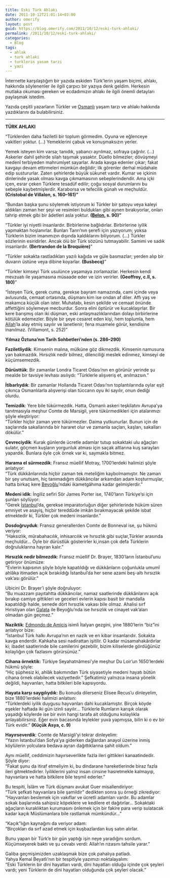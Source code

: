 ```yaml
---
title: Eski Türk Ahlakı
date: 2011-10-12T21:01:14+03:00
author: omerify
layout: post
guid: https://blog.omerify.com/2011/10/12/eski-turk-ahlaki/
permalink: /2011/10/12/eski-turk-ahlaki/
categories:
  - Blog
tags:
  - ahlak
  - turk ahlaki
  - turklerin yasam tarzi
  - yazi
---
```


İnternette karşılaştığım bir yazıda eskiden Türk’lerin yaşam biçimi, ahlakı, hakkında söylenenler ile ilgili çarpıcı bir yazıya denk geldim. Herkesin mutlaka okuması gereken ve ecdadımızın ahlakı ile ilgili önemli detayları paylaşmak istedim.

Yazıda çeşitli yazarların Türkler ve <a href="http://en.wikipedia.org/wiki/Ottoman_Empire" target="_blank" rel="noreferrer noopener nofollow" title="Ottoman Empire">Osmanlı</a> yaşam tarzı ve ahlakı hakkında yazdıklarını da bulabilirsiniz.

<hr />

**TÜRK AHLAKI**

“Türklerden daha faziletli bir toplum görmedim. Oyuna ve eğlenceye vakitleri yoktur. (…) Yemeklerini çabuk ve konuşmaksızın yerler.

Yemek isteyen kim varsa; tanıdık, yabancı ayrılmaz, sofraya çağrılır. (…) Askerler dahil şehirde silah taşımak yasaktır. Düello bilmezler; dövüşmeyi medenî terbiyeden mahrumiyet sayarlar. Arada kavga edenler çıkar; fakat kavgayı devam ettirmeleri mümkün değildir; ilk görenler derhal müdahale edip sustururlar. Zaten şehirlerde büyük sükunet vardır. Kumar ve içkinin dinlerinde yasak olması kavga çıkmamasının sebeplerindendir. Ama içki içen, esrar çeken Türklere tesadüf edilir; çoğu sosyal durumlarını bu sebeple kaybetmişlerdir. Karaborsa ve tefecilik günah ve meçhuldür. **(Cristobal de Villalon, s. 160–161)”**

“Bundan başka şunu söylemek istiyorum ki Türkler bir şatoyu veya kaleyi aldıkları zaman her şeyi ve resimleri buldukları gibi aynen bırakıyorlar, onları tahrip etmek gibi bir âdetleri asla yoktur. **(**<a href="http://en.wikipedia.org/wiki/Pierre_Belon" target="_blank" rel="noreferrer noopener nofollow" title="Pierre Belon"><strong>Belon</strong></a>**, s. 90)”**

“Türkler iyi niyetli insanlardır. Birbirlerine bağlıdırlar. Birbirlerine iyilik yapmaktan hoşlanırlar. Bunları Tanrı’nın şerefi için yazıyorum; yoksa Türklerin bizim imanımızın dışında kaldıklarını biliyorum. (…) Türkler sözlerinin esiridirler. Ancak ölü bir Türk sözünü tutmayabilir. Samimi ve sadık insanlardır. **(Bertrandon de la Broquière)**”

“Türkler sokakta rastladıkları yazılı kağıda ve güle basmazlar; yerden alıp bir duvarın üstüne veya dibine koyarlar. **(Busbecq)**”

“Türkler kimseyi Türk usulünce yaşamaya zorlamazlar. Herkesin kendi mevzuatı ile yaşamasına müsaade eder ve izin verirler. **(Geoffroy, c.II, s. 180)**”

“İsteyen Türk, gerek cuma, gerekse bayram namazında, cami içinde veya avlusunda, cemaat ortasında, düşmanı kim ise ondan af diler. Affı yaş ve makamca küçük olan ister. Muhatabı, kesin şekilde ve cemaat önünde affettiğini söylemeye mecburdur. Sonra elini öptürür ve kucaklaşırlar. Bir kere barışmış olan iki düşman, eski anlaşmazlıklarından dolayı birbirlerine kötülük edemezler. Böyle bir şeye cesaret eden kişi, hem toplumla, hem <a href="http://en.wikipedia.org/wiki/Allah" target="_blank" rel="noreferrer noopener nofollow" title="Allah">Allah</a>’la alay etmiş sayılır ve lanetlenir; fena muamele görür, kendisine inanılmaz. (Villamont, s. 252)”

**Yılmaz Öztuna’nın Tarih Sohbetleri’nden (s. 286–290)**

**Faziletliydik**: Kimsenin malına, mülküne göz dikmezdik. Kimsenin namusuna yan bakmazdık. Hırsızlık nedir bilmez, dilenciliği meslek edinmez, kimseyi de küçümsemezdik.

**Dürüsttük**: Bir zamanlar Londra Ticaret Odası’nın en görünür yerinde şu mealde bir tavsiye levhası asılıydı: “Türklerle alışveriş et, anılmazsın.”

**İtibarlıydık**: Bir zamanlar Hollanda Ticaret Odası’nın toplantılarında oylar eşit çıkınca Osmanlılarla alışverişi olan tüccarın oyu iki sayılır, onun dediği olurdu.

**Temizdik**: Yere bile tükürmezdik. Hatta, Osmanlı askeri teşkilatını Avrupa’ya tanıtmasıyla meşhur Comte de Marsigil, yere tükürmedikleri için atalarımızı şöyle eleştiriyor:  
“Türkler hiçbir zaman yere tükürmezler. Daima yutkunurlar. Bunun için de saçlarında sakallarında bir hararet olur ve zamanla saçları, kaşları, sakalları dökülür.”

**Çevreciydik**: Kurak günlerde ücretle adamlar tutup sokaktaki ulu ağaçları sulatır, göçmen kuşların yorgunluk atması için saçak altlarına kuş sarayları yapardık. Bunlara öyle çok örnek var ki, saymakla bitmez.

**Harama el sürmezdik**: Fransız müellif Motray, 1700&#8217;lerdeki halimizi şöyle anlatıyor:  
“Türk dükkânlarında hiçbir zaman tek meteliğim kaybolmamıştır. Ne zaman bir şey unutsam, hiç tanımadığım dükkâncılar arkamdan adam koşturmuşlar, hatta birkaç kere <a href="http://maps.google.com/maps?ll=1.0,1.0&spn=0.1,0.1&q=1.0,1.0%20%28Beyo%C4%9Flu%29&t=h" target="_blank" rel="noreferrer noopener nofollow" title="Beyoğlu">Beyoğlu</a>’ndaki ikametgâhıma kadar gelmişlerdir.”

**Medeni idik**: İngiliz sefiri Sör James Porter ise, 1740&#8217;ların Türkiye’si için şunları söylüyor:  
“Gerek <a href="http://maps.google.com/maps?ll=41.0166666667,28.9666666667&spn=0.1,0.1&q=41.0166666667,28.9666666667%20%28Istanbul%29&t=h" target="_blank" rel="noreferrer noopener nofollow" title="Istanbul">İstanbul</a>’da, gerekse imparatorluğun diğer şehirlerinde hüküm süren emniyet ve asayiş, hiçbir tereddüde imkân bırakmayacak şekilde isbat etmektedir ki, Türkler çok medeni insanlardır.”

**Dosdoğruyduk**: Fransız generallerden Comte de Bonneval ise, şu hükmü veriyor:  
“Haksızlık, mürabahacılık, inhisarcılık ve hırsızlık gibi suçlar,Türkler arasında meçhuldür… Öyle bir dürüstlük gösterirler ki,insan çok defa Türklerin doğruluklarına hayran kalır.”

**Hırsızlık nedir bilmezdik**: Fransız müellif Dr. Brayer, 1830&#8217;ların İstanbul’unu getiriyor önümüze:  
“Evlerin kapısının şöyle böyle kapatıldığı ve dükkânların çoğunlukla umumî ahlâka itimaden açık bırakıldığı İstanbul’da her sene azami beş-altı hırsızlık vak’ası görülür.”

Ubicini Dr. Brayer’i şöyle doğruluyor:  
“Bu muazzam payıtahtta dükkâncılar, namaz saatlerinde dükkânlarını açık bırakıp camiye gittikleri ve geceleri evlerin kapısı basit bir mandalla kapatıldığı halde, senede dört hırsızlık vakası bile olmaz. Ahalisi sırf Hıristiyan olan <a href="http://maps.google.com/maps?ll=41.0227777778,28.9736111111&spn=0.1,0.1&q=41.0227777778,28.9736111111%20%28Galata%29&t=h" target="_blank" rel="noreferrer noopener nofollow" title="Galata">Galata</a> ile Beyoğlu’nda ise hırsızlık ve cinayet vak’aları olmadan gün geçmez.”

**Naziktik**: <a href="http://en.wikipedia.org/wiki/Edmondo_De_Amicis" target="_blank" rel="noreferrer noopener nofollow" title="Edmondo De Amicis">Edmondo de Amicis</a> isimli İtalyan gezgini, yine 1880&#8217;lerin “biz”ini anlatıyor bize:  
“İstanbul Türk halkı Avrupa’nın en nazik ve en kibar insanlarıdır. Sokakta kavga enderdir. Kahkaha sesi nadirattan işitilir. O kadar müsamahakârdırlar ki; ibadet saatlerinde bile camilerini gezebilir, bizim kiliselerde gördüğünüz kolaylığın çok fazlasını görürsünüz.”

**Cihana örnektik:** Türkiye Seyahatnâmesi’yle meşhur Du Loir’un 1650&#8217;lerdeki hükmü şöyle:  
“Hiç şüphesiz ki, ahlâk bakımından Türk siyasetiyle medeni hayatı bütün cihana örnek olabilecek vaziyettedir.” Şefkatimiz yalnızca insana yönelik değildi, hayvanları, hatta bitkileri bile kapsıyordu.

**Hayata karşı saygılıydık:** Bu konuda dilerseniz Elisee Recus’u dinleyelim, bize 1880&#8217;lerdeki halimizi anlatsın:  
“Türklerdeki iyilik duygusu hayvanları dahi kucaklamıştır. Birçok köyde eşekler haftada iki gün izinli sayılır… Türklerle Rumların karışık olarak yaşadığı köylerde ise bir evin hangi tarafa ait olduğunu kolaylıkla anlayabilirsiniz. Eğer evin bacasında leylekler yuva yapmışsa, bilin ki o ev bir Türk evidir.” **(Küçük Asya, c. 9)**

**Hayırseverdik**: Comte de Marsigli’yi tekrar dinleyelim:  
“Yazın İstanbul’dan Sofya’ya giderken dağlardan anayol üzerine inmiş köylülerin yolculara bedava ayran dağıttıklarına şahit oldum.”

Aynı müellif, ceddimizin hayırseverlikte fazla ileri gittikleri kanaatindedir. Şöyle diyor:  
“Fakat şunu da itiraf etmeliyim ki, bu dindarane hareketlerinde biraz fazla ileri gitmektedirler. İyiliklerini yalnız insan cinsine hasretmekle kalmayıp, hayvanlara ve hatta bitkilere bile teşmil ederler.”

Bu tespiti, İslâm ve Türk düşmanı avukat Guer misallendiriyor:  
“Türk şefkati hayvanlara bile şamildir” dedikten sonra şu örneği zikrediyor:  
“Hayvanları beslemek için vakıflar ve ücretli adamları vardır. Bu adamlar sokak başlarında sahipsiz köpeklere ve kedilere et dağıtırlar… Sokaktaki ağaçların kuraklıktan kurumasını önlemek için bir fakire para verip sulatacak kadar kaçık Müslümanlara bile rastlamak mümkündür…”

“Kaçık”lığın kaynağını da veriyor adam:  
“Birçokları da sırf azad etmek için kuşbazlardan kuş satın alırlar.

Bunu yapan bir Türk’e bir gün yaptığı işin neye yaradığını sordum.  
Küçümseyerek baktı ve şu cevabı verdi: Allah’ın rızasını tahsile yarar.”

Galiba geçmişimizden uzaklaşmak bize çok pahalıya patladı.  
Yahya Kemal Beyatlı’nın bir tespitiyle yazımızı noktalayalım:  
“Eski Türklerin bir dini hayatları vardı, dini hayatları olduğu içinde çok şeyleri vardı; yeni Türklerin de dini hayatları olduğunda çok şeyleri olacak.”